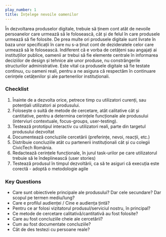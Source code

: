 ```yaml
---
play_number: 1
title: Înțelege nevoile oamenilor
---
```


În dezvoltarea produselor digitale, trebuie să ținem cont atât de nevoile persoanelor care urmează să le folosească, cât și de felul în care produsele urmează să fie folosite. De prea multe ori produsele digitale sunt livrate în baza unor specificații în care nu s-a ținut cont de dezideratele celor care urmează să le folosească. Indiferent că e vorba de cetățeni sau angajați ai instituțiilor publice, oamenii ar trebui să fie elemente centrale în informarea deciziilor de design și tehnice ale unor produse, nu constrângerile structurilor administrative. Este vital ca produsele digitale să fie testate continuu, cu oameni reali, pentru a ne asigura că respectăm în continuare cerințele cetățenilor și ale partenerilor instituționali.

### Checklist
1. Înainte de a dezvolta orice, petrece timp cu utilizatori curenți, sau potențiali utilizatori ai produsului.
2. Folosește o suită de metode de cercetare, atât calitative cât și cantitative, pentru a determina cerințele funcționale ale produsului (interviuri contextuale, focus-groups, user-testing). 
3. Testează prototipul interactiv cu utilizatori reali, parte din targetul produsului dezvoltat
4. Documentează concluziile cercetării (preferințe, nevoi, reacții, etc.)
5. Distribuie concluziile atât cu partenerii instituționali cât și cu colegii CivicTech România.
6. Redactează cerințele funcționale, în jurul task-urilor pe care utilizatorul trebuie să le îndeplinească (user stories)
7. Testează produsul în timpul dezvoltării, ca să te asiguri că execuția este corectă - adoptă o metodologie agile

### Key Questions
- Care sunt obiectivele principale ale produsului? Dar cele secundare? Dar scopul pe termen mediu/lung?
- Care e profilul audienței / Cine e audiența țintă? 
- Pentru ce ar folosi vizitatorul produsul/serviciul nostru, în principal? 
- Ce metode de cercetare calitativă/cantitativă au fost folosite?
- Care au fost concluziile cheie ale cercetării?
- Cum au fost documentate concluziile? 
- Cât de des testezi cu persoane reale?

